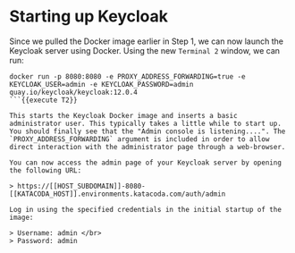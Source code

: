 # Starting up Keycloak

Since we pulled the Docker image earlier in Step 1, we can now launch the Keycloak server using Docker. Using the new `Terminal 2` window, we can run:

```
docker run -p 8080:8080 -e PROXY_ADDRESS_FORWARDING=true -e KEYCLOAK_USER=admin -e KEYCLOAK_PASSWORD=admin quay.io/keycloak/keycloak:12.0.4
```{{execute T2}}

This starts the Keycloak Docker image and inserts a basic administrator user. This typically takes a little while to start up. You should finally see that the "Admin console is listening....". The `PROXY_ADDRESS_FORWARDING` argument is included in order to allow direct interaction with the administrator page through a web-browser. 

You can now access the admin page of your Keycloak server by opening the following URL:

> https://[[HOST_SUBDOMAIN]]-8080-[[KATACODA_HOST]].environments.katacoda.com/auth/admin

Log in using the specified credentials in the initial startup of the image:

> Username: admin </br>
> Password: admin 
